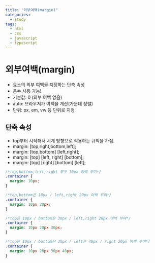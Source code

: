```yaml
---
title: "외부여백(margin)"
categories:
  - study
tags:
  - html
  - css
  - javascript
  - typescript
---
```


# 외부여백(margin)
- 요소의 외부 여백을 지정하는 단축 속성
- 음수 사용 가능!
- 기본값: 0 (외부 여백 없음)
- auto: 브라우저가 여백을 계산(가운데 정렬)
- 단위: px, em, vw 등 단위로 지정

## 단축 속성
- top부터 시작해서 시계 방향으로 적용하는 규칙을 가짐.
- margin: [top,right,bottom,left];
- margin: [top,bottom] [left,right];
- margin: [top] [left, right] [bottom];
- margin: [top] [right] [bottom] [left];
```css
/*top,bottom,left,right 모두 10px 여백 부여*/
.container {
  margin: 10px;
}

/*top,bottom은 10px / left,right 20px 여백 부여*/
.container {
  margin: 10px 20px;
}

/*top은 10px / bottom은 30px / left,right 20px 여백 부여*/
.container {
  margin: 10px 20px 30px;
}

/*top은 10px / bottom은 30px / left은 40px / right 20px 여백 부여*/
.container {
  margin: 10px 20px 30px 40px;
}
```